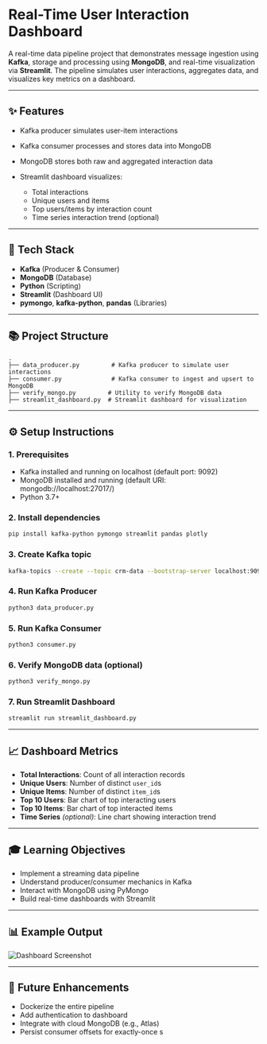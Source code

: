 # Real-Time User Interaction Dashboard

A real-time data pipeline project that demonstrates message ingestion using **Kafka**, storage and processing using **MongoDB**, and real-time visualization via **Streamlit**. The pipeline simulates user interactions, aggregates data, and visualizes key metrics on a dashboard.

---

## ✨ Features

* Kafka producer simulates user-item interactions
* Kafka consumer processes and stores data into MongoDB
* MongoDB stores both raw and aggregated interaction data
* Streamlit dashboard visualizes:

  * Total interactions
  * Unique users and items
  * Top users/items by interaction count
  * Time series interaction trend (optional)

---

## 🧬 Tech Stack

* **Kafka** (Producer & Consumer)
* **MongoDB** (Database)
* **Python** (Scripting)
* **Streamlit** (Dashboard UI)
* **pymongo**, **kafka-python**, **pandas** (Libraries)

---

## 📚 Project Structure

```
.
├── data_producer.py         # Kafka producer to simulate user interactions
├── consumer.py              # Kafka consumer to ingest and upsert to MongoDB
├── verify_mongo.py         # Utility to verify MongoDB data
├── streamlit_dashboard.py  # Streamlit dashboard for visualization
```

---

## ⚙️ Setup Instructions

### 1. Prerequisites

* Kafka installed and running on localhost (default port: 9092)
* MongoDB installed and running (default URI: mongodb://localhost:27017/)
* Python 3.7+

### 2. Install dependencies

```bash
pip install kafka-python pymongo streamlit pandas plotly
```

### 3. Create Kafka topic

```bash
kafka-topics --create --topic crm-data --bootstrap-server localhost:9092 --partitions 1 --replication-factor 1
```

### 4. Run Kafka Producer

```bash
python3 data_producer.py
```

### 5. Run Kafka Consumer

```bash
python3 consumer.py
```

### 6. Verify MongoDB data (optional)

```bash
python3 verify_mongo.py
```

### 7. Run Streamlit Dashboard

```bash
streamlit run streamlit_dashboard.py
```

---

## 📈 Dashboard Metrics

* **Total Interactions**: Count of all interaction records
* **Unique Users**: Number of distinct `user_id`s
* **Unique Items**: Number of distinct `item_id`s
* **Top 10 Users**: Bar chart of top interacting users
* **Top 10 Items**: Bar chart of top interacted items
* **Time Series** *(optional)*: Line chart showing interaction trend

---

## 🎓 Learning Objectives

* Implement a streaming data pipeline
* Understand producer/consumer mechanics in Kafka
* Interact with MongoDB using PyMongo
* Build real-time dashboards with Streamlit

---

## 📊 Example Output

![Dashboard Screenshot](screenshots/streamlit_dashboard.png)

---

## 🚀 Future Enhancements

* Dockerize the entire pipeline
* Add authentication to dashboard
* Integrate with cloud MongoDB (e.g., Atlas)
* Persist consumer offsets for exactly-once s
